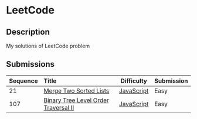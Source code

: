 # LeetCode


## Description

My solutions of LeetCode problem


## Submissions

| Sequence | Title | Difficulty | Submission |
| - | :- | :-: | :- |
|21|[Merge Two Sorted Lists](https://leetcode.com/problems/merge-two-sorted-lists)|[JavaScript](./algorithms/MergeTwoSortedLists.js)|Easy|
|107|[Binary Tree Level Order Traversal II](https://leetcode.com/problems/binary-tree-level-order-traversal-ii)|[JavaScript](./algorithms/BinaryTreeLevelOrderTraversalII.js)|Easy|
